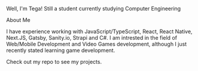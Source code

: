 Well, I'm Tega!
Still a student currently studying Computer Engineering

About Me

I have experience working with JavaScript/TypeScript, React, React Native, Next.JS, Gatsby, Sanity.io, Strapi and C#.
I am intrested in the field of Web/Mobile Development and Video Games development, although I just recently stated learning game development.

Check out my repo to see my projects.


<!---
Tegacreatives/Tegacreatives is a ✨ special ✨ repository because its `README.md` (this file) appears on your GitHub profile.
You can click the Preview link to take a look at your changes.
--->
